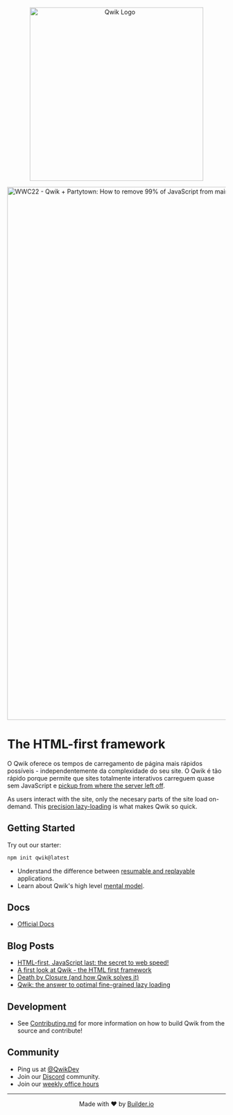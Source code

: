 <br />

<p align="center">
  <img alt="Qwik Logo" width="400" src="https://cdn.builder.io/api/v1/image/assets%2FYJIGb4i01jvw0SRdL5Bt%2F667ab6c2283d4c4d878fb9083aacc10f" />
</p>

<a href="https://youtu.be/0dC11DMR3fU?t=154">
  <img width="1229" alt="WWC22 - Qwik + Partytown: How to remove 99% of JavaScript from main thread" src="https://user-images.githubusercontent.com/111951/175145272-0df06434-7488-4e0e-933b-61358d4bd42b.png">
</a>

# The HTML-first framework

O Qwik oferece os tempos de carregamento de página mais rápidos possíveis - independentemente da complexidade do seu site. O Qwik é tão rápido porque permite que sites totalmente interativos carreguem quase sem JavaScript e [pickup from where the server left off](https://github.com/BuilderIO/qwik/blob/main/packages/docs/src/pages/docs/concepts/resumable.mdx).

As users interact with the site, only the necesary parts of the site load on-demand. This [precision lazy-loading](https://github.com/BuilderIO/qwik/blob/main/packages/docs/src/pages/docs/concepts/progressive.mdx) is what makes Qwik so quick.

## Getting Started

Try out our starter:

```bash
npm init qwik@latest
```

- Understand the difference between [resumable and replayable](https://github.com/BuilderIO/qwik/blob/main/packages/docs/src/pages/docs/concepts/resumable.mdx) applications.
- Learn about Qwik's high level [mental model](https://github.com/BuilderIO/qwik/blob/main/packages/docs/src/pages/docs/think-qwik.mdx).

## Docs

- [Official Docs](https://qwik.builder.io)

## Blog Posts

- [HTML-first, JavaScript last: the secret to web speed!](https://dev.to/mhevery/html-first-javascript-last-the-secret-to-web-speed-4ic9)
- [A first look at Qwik - the HTML first framework](https://dev.to/mhevery/a-first-look-at-qwik-the-html-first-framework-af)
- [Death by Closure (and how Qwik solves it)](https://dev.to/mhevery/death-by-closure-and-how-qwik-solves-it-44jj)
- [Qwik: the answer to optimal fine-grained lazy loading](https://dev.to/mhevery/qwik-the-answer-to-optimal-fine-grained-lazy-loading-2hdp)

## Development

- See [Contributing.md](https://github.com/BuilderIO/qwik/blob/main/CONTRIBUTING.md) for more information on how to build Qwik from the source and contribute!

## Community

- Ping us at [@QwikDev](https://twitter.com/QwikDev)
- Join our [Discord](https://qwik.builder.io/chat) community.
- Join our [weekly office hours](https://calendar.google.com/calendar/u/0?cid=Y180ZG91YjR2NTZ1cW43YmgzbW1oZGJ2M3R2c0Bncm91cC5jYWxlbmRhci5nb29nbGUuY29t)

---

<p align="center">
  Made with ❤️ by <a target="_blank" href="https://www.builder.io/">Builder.io</a>
</p>

